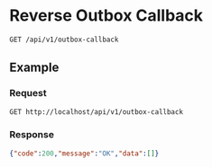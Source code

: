 # Reverse Outbox Callback

<!--
@category Private
-->

```bash
GET /api/v1/outbox-callback
```

## Example

### Request

```bash
GET http://localhost/api/v1/outbox-callback
```

### Response

```json
{"code":200,"message":"OK","data":[]}
```